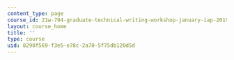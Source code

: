 ```yaml
---
content_type: page
course_id: 21w-794-graduate-technical-writing-workshop-january-iap-2019
layout: course_home
title: ''
type: course
uid: 8298f569-f3e5-e78c-2a70-5f75db120d5d
---
```

